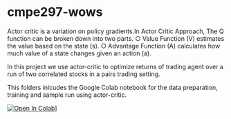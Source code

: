 # cmpe297-wows



Actor critic is a variation on policy gradients.In Actor Critic Approach, The Q function can be broken down into two parts.
○ Value Function (V) estimates the value based on the state (s).
○ Advantage Function (A) calculates how much value of a state changes given an action (a).

In this project we use actor-critic to optimize returns of trading agent over a run of two correlated stocks in a pairs trading setting.

This folders inlcudes the Google Colab notebook for the data preparation, training and sample run using actor-critic.

[![Open In Colab](https://colab.research.google.com/assets/colab-badge.svg)](https://colab.research.google.com/github/karthikramasamy/cmpe297-wows/blob/master/ac/CMPE297_WoWS.ipynb)]
